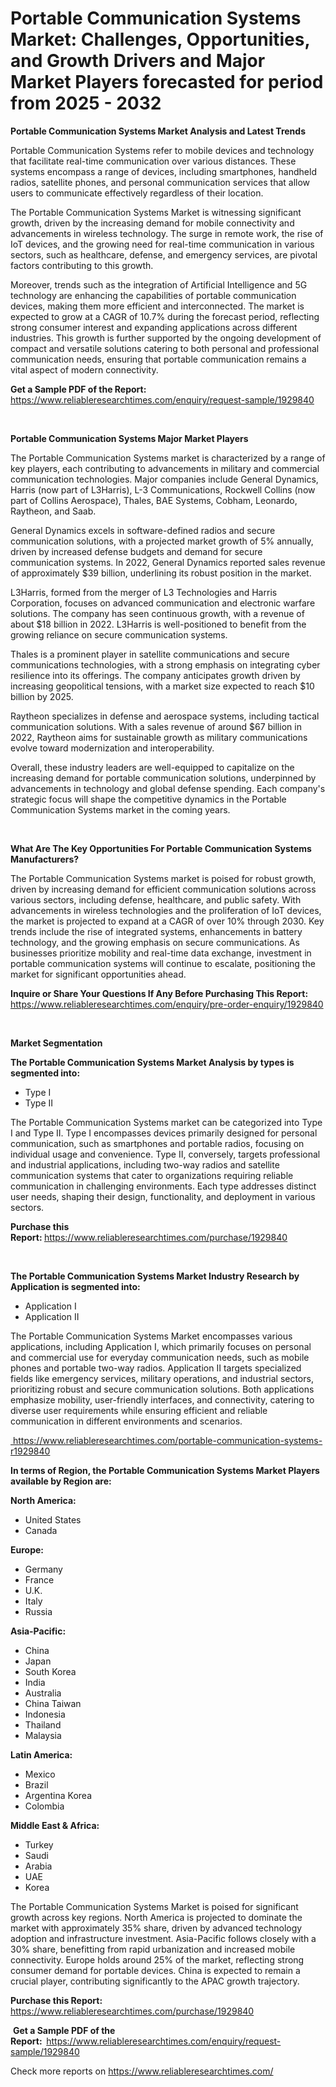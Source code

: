 <p><h1>Portable Communication Systems Market: Challenges, Opportunities, and Growth Drivers and Major Market Players forecasted for period from 2025 - 2032</h1></p><p><strong>Portable Communication Systems Market Analysis and Latest Trends</strong></p>
<p><p>Portable Communication Systems refer to mobile devices and technology that facilitate real-time communication over various distances. These systems encompass a range of devices, including smartphones, handheld radios, satellite phones, and personal communication services that allow users to communicate effectively regardless of their location. </p><p>The Portable Communication Systems Market is witnessing significant growth, driven by the increasing demand for mobile connectivity and advancements in wireless technology. The surge in remote work, the rise of IoT devices, and the growing need for real-time communication in various sectors, such as healthcare, defense, and emergency services, are pivotal factors contributing to this growth. </p><p>Moreover, trends such as the integration of Artificial Intelligence and 5G technology are enhancing the capabilities of portable communication devices, making them more efficient and interconnected. The market is expected to grow at a CAGR of 10.7% during the forecast period, reflecting strong consumer interest and expanding applications across different industries. This growth is further supported by the ongoing development of compact and versatile solutions catering to both personal and professional communication needs, ensuring that portable communication remains a vital aspect of modern connectivity.</p></p>
<p><strong>Get a Sample PDF of the Report:&nbsp;</strong> <a href="https://www.reliableresearchtimes.com/enquiry/request-sample/1929840?utm_campaign=3061&utm_medium=2&utm_source=Github&utm_content=ia&utm_term=29032025&utm_id=portable-communication-systems">https://www.reliableresearchtimes.com/enquiry/request-sample/1929840</a></p>
<p>&nbsp;</p>
<p><strong>Portable Communication Systems Major Market Players</strong></p>
<p><p>The Portable Communication Systems market is characterized by a range of key players, each contributing to advancements in military and commercial communication technologies. Major companies include General Dynamics, Harris (now part of L3Harris), L-3 Communications, Rockwell Collins (now part of Collins Aerospace), Thales, BAE Systems, Cobham, Leonardo, Raytheon, and Saab.</p><p>General Dynamics excels in software-defined radios and secure communication solutions, with a projected market growth of 5% annually, driven by increased defense budgets and demand for secure communication systems. In 2022, General Dynamics reported sales revenue of approximately $39 billion, underlining its robust position in the market.</p><p>L3Harris, formed from the merger of L3 Technologies and Harris Corporation, focuses on advanced communication and electronic warfare solutions. The company has seen continuous growth, with a revenue of about $18 billion in 2022. L3Harris is well-positioned to benefit from the growing reliance on secure communication systems.</p><p>Thales is a prominent player in satellite communications and secure communications technologies, with a strong emphasis on integrating cyber resilience into its offerings. The company anticipates growth driven by increasing geopolitical tensions, with a market size expected to reach $10 billion by 2025.</p><p>Raytheon specializes in defense and aerospace systems, including tactical communication solutions. With a sales revenue of around $67 billion in 2022, Raytheon aims for sustainable growth as military communications evolve toward modernization and interoperability.</p><p>Overall, these industry leaders are well-equipped to capitalize on the increasing demand for portable communication solutions, underpinned by advancements in technology and global defense spending. Each company's strategic focus will shape the competitive dynamics in the Portable Communication Systems market in the coming years.</p></p>
<p>&nbsp;</p>
<p><strong>What Are The Key Opportunities For Portable Communication Systems Manufacturers?</strong></p>
<p><p>The Portable Communication Systems market is poised for robust growth, driven by increasing demand for efficient communication solutions across various sectors, including defense, healthcare, and public safety. With advancements in wireless technologies and the proliferation of IoT devices, the market is projected to expand at a CAGR of over 10% through 2030. Key trends include the rise of integrated systems, enhancements in battery technology, and the growing emphasis on secure communications. As businesses prioritize mobility and real-time data exchange, investment in portable communication systems will continue to escalate, positioning the market for significant opportunities ahead.</p></p>
<p><strong>Inquire or Share Your Questions If Any Before Purchasing This Report:</strong> <a href="https://www.reliableresearchtimes.com/enquiry/pre-order-enquiry/1929840?utm_campaign=3061&utm_medium=2&utm_source=Github&utm_content=ia&utm_term=29032025&utm_id=portable-communication-systems">https://www.reliableresearchtimes.com/enquiry/pre-order-enquiry/1929840</a></p>
<p>&nbsp;</p>
<p><strong>Market Segmentation</strong></p>
<p><strong>The Portable Communication Systems Market Analysis by types is segmented into:</strong></p>
<p><ul><li>Type I</li><li>Type II</li></ul></p>
<p><p>The Portable Communication Systems market can be categorized into Type I and Type II. Type I encompasses devices primarily designed for personal communication, such as smartphones and portable radios, focusing on individual usage and convenience. Type II, conversely, targets professional and industrial applications, including two-way radios and satellite communication systems that cater to organizations requiring reliable communication in challenging environments. Each type addresses distinct user needs, shaping their design, functionality, and deployment in various sectors.</p></p>
<p><strong>Purchase this Report:&nbsp;</strong><a href="https://www.reliableresearchtimes.com/purchase/1929840?utm_campaign=3061&utm_medium=2&utm_source=Github&utm_content=ia&utm_term=29032025&utm_id=portable-communication-systems">https://www.reliableresearchtimes.com/purchase/1929840</a></p>
<p>&nbsp;</p>
<p><strong>The Portable Communication Systems Market Industry Research by Application is segmented into:</strong></p>
<p><ul><li>Application I</li><li>Application II</li></ul></p>
<p><p>The Portable Communication Systems Market encompasses various applications, including Application I, which primarily focuses on personal and commercial use for everyday communication needs, such as mobile phones and portable two-way radios. Application II targets specialized fields like emergency services, military operations, and industrial sectors, prioritizing robust and secure communication solutions. Both applications emphasize mobility, user-friendly interfaces, and connectivity, catering to diverse user requirements while ensuring efficient and reliable communication in different environments and scenarios.</p></p>
<p><a href="https://www.reliableresearchtimes.com/portable-communication-systems-r1929840?utm_campaign=3061&utm_medium=2&utm_source=Github&utm_content=ia&utm_term=29032025&utm_id=portable-communication-systems">&nbsp;https://www.reliableresearchtimes.com/portable-communication-systems-r1929840</a></p>
<p><strong>In terms of Region, the Portable Communication Systems Market Players available by Region are:</strong></p>
<p>
    <p> <strong> North America: </strong>
        <ul>
            <li>United States</li>
            <li>Canada</li>
        </ul>
        </p> 
    <p> <strong> Europe: </strong>
        <ul>
            <li>Germany</li>
            <li>France</li>
            <li>U.K.</li>
            <li>Italy</li>
            <li>Russia</li>
        </ul>
        </p> 
    <p> <strong> Asia-Pacific: </strong>
        <ul>
            <li>China</li>
            <li>Japan</li>
            <li>South Korea</li>
            <li>India</li>
            <li>Australia</li>
            <li>China Taiwan</li>
            <li>Indonesia</li>
            <li>Thailand</li>
            <li>Malaysia</li>
        </ul>
        </p> 
    <p> <strong> Latin America: </strong>
        <ul>
            <li>Mexico</li>
            <li>Brazil</li>
            <li>Argentina Korea</li>
            <li>Colombia</li>
        </ul>
        </p> 
    <p> <strong> Middle East & Africa: </strong>
        <ul>
            <li>Turkey</li>
            <li>Saudi</li>
            <li>Arabia</li>
            <li>UAE</li>
            <li>Korea</li>
        </ul>
    </p>
    </p>
<p><p>The Portable Communication Systems Market is poised for significant growth across key regions. North America is projected to dominate the market with approximately 35% share, driven by advanced technology adoption and infrastructure investment. Asia-Pacific follows closely with a 30% share, benefitting from rapid urbanization and increased mobile connectivity. Europe holds around 25% of the market, reflecting strong consumer demand for portable devices. China is expected to remain a crucial player, contributing significantly to the APAC growth trajectory.</p></p>
<p><strong>Purchase this Report: </strong><a href="https://www.reliableresearchtimes.com/purchase/1929840?utm_campaign=3061&utm_medium=2&utm_source=Github&utm_content=ia&utm_term=29032025&utm_id=portable-communication-systems">https://www.reliableresearchtimes.com/purchase/1929840</a></p>
<p>&nbsp;<strong>Get a Sample PDF of the Report:&nbsp;&nbsp;</strong><a href="https://www.reliableresearchtimes.com/enquiry/request-sample/1929840?utm_campaign=3061&utm_medium=2&utm_source=Github&utm_content=ia&utm_term=29032025&utm_id=portable-communication-systems">https://www.reliableresearchtimes.com/enquiry/request-sample/1929840</a></p>
<p><strong></strong></p>
<p>Check more reports on <a href="https://www.reliableresearchtimes.com/?utm_campaign=3061&utm_medium=2&utm_source=Github&utm_content=ia&utm_term=29032025&utm_id=portable-communication-systems">https://www.reliableresearchtimes.com/</a></p>